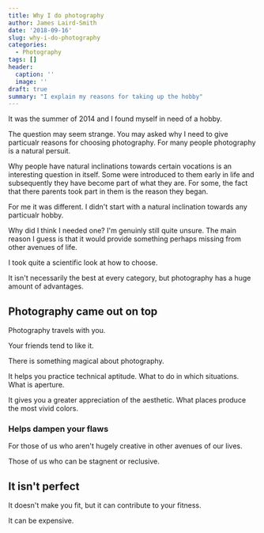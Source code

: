 ```yaml
---
title: Why I do photography
author: James Laird-Smith
date: '2018-09-16'
slug: why-i-do-photography
categories:
  - Photography
tags: []
header:
  caption: ''
  image: ''
draft: true
summary: "I explain my reasons for taking up the hobby"
---
```


It was the summer of 2014 and I found myself in need of a hobby.

The question may seem strange. You may asked why I need to give particualr reasons for choosing photography. For many people photography is a natural persuit.

Why people have natural inclinations towards certain vocations is an interesting question in itself. Some were introduced to them early in life and subsequently they have become part of what they are. For some, the fact that there parents took part in them is the reason they began.

For me it was different. I didn't start with a natural inclination towards any particualr hobby.

Why did I think I needed one? I'm genuinly still quite unsure. The main reason I guess is that it would provide something perhaps missing from other avenues of life.

I took quite a scientific look at how to choose.

It isn't necessarily the best at every category, but photography has a huge amount of advantages.

## Photography came out on top

Photography travels with you.

Your friends tend to like it.

There is something magical about photography.

It helps you practice technical aptitude. What to do in which situations. What is aperture.

It gives you a greater appreciation of the aesthetic. What places produce the most vivid colors.

### Helps dampen your flaws

For those of us who aren't hugely creative in other avenues of our lives.

Those of us who can be stagnent or reclusive.

## It isn't perfect

It doesn't make you fit, but it can contribute to your fitness.

It can be expensive.